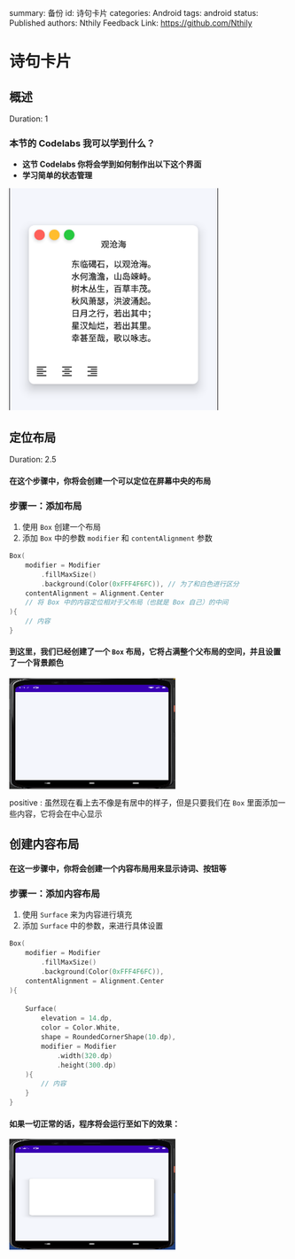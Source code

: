summary: 备份
id: 诗句卡片
categories: Android
tags: android
status: Published
authors: Nthily
Feedback Link: https://github.com/Nthily

# 诗句卡片

## 概述
Duration: 1

### 本节的 Codelabs 我可以学到什么？

- **这节 Codelabs 你将会学到如何制作出以下这个界面**
- **学习简单的状态管理**

![](assets/诗句卡片/demo.png)


## 定位布局
Duration: 2.5

#### 在这个步骤中，你将会创建一个可以定位在屏幕中央的布局

### **步骤一：添加布局**



1. 使用 `Box` 创建一个布局
2. 添加 `Box` 中的参数 `modifier` 和 `contentAlignment` 参数

```kotlin
Box(
    modifier = Modifier
        .fillMaxSize()
        .background(Color(0xFFF4F6FC)), // 为了和白色进行区分
    contentAlignment = Alignment.Center 
    // 将 Box 中的内容定位相对于父布局（也就是 Box 自己）的中间
){
    // 内容
}
```

#### 到这里，我们已经创建了一个 `Box` 布局，它将占满整个父布局的空间，并且设置了一个背景颜色

 <img src="assets/诗句卡片/demo1.png" width = "300" height = "200" align=center />

positive
: 虽然现在看上去不像是有居中的样子，但是只要我们在 `Box` 里面添加一些内容，它将会在中心显示

## 创建内容布局

#### 在这一步骤中，你将会创建一个内容布局用来显示诗词、按钮等

### **步骤一：添加内容布局**

1. 使用 `Surface` 来为内容进行填充
2. 添加 `Surface` 中的参数，来进行具体设置

``` kotlin
Box(
    modifier = Modifier
        .fillMaxSize()
        .background(Color(0xFFF4F6FC)),
    contentAlignment = Alignment.Center
){

    Surface(
        elevation = 14.dp,
        color = Color.White,
        shape = RoundedCornerShape(10.dp),
        modifier = Modifier
            .width(320.dp)
            .height(300.dp)
    ){
        // 内容
    }
}
```

#### **如果一切正常的话，程序将会运行至如下的效果：**

 <img src="assets/诗句卡片/demo2.png" width = "300" height = "200" align=center />